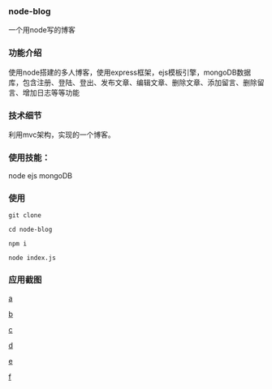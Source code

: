 ### node-blog
一个用node写的博客

### 功能介绍
使用node搭建的多人博客，使用express框架，ejs模板引擎，mongoDB数据库，包含注册、登陆、登出、发布文章、编辑文章、删除文章、添加留言、删除留言、增加日志等等功能

### 技术细节
利用mvc架构，实现的一个博客。

### 使用技能：
node ejs mongoDB

### 使用
`git clone`

`cd node-blog`

`npm i`

`node index.js`

### 应用截图

[a]('screenshot/1.png')

[b]('screenshot/2.png')

[c]('screenshot/3.png')

[d]('screenshot/4.png')

[e]('screenshot/5.png')

[f]('screenshot/6.png')
